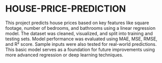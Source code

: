 # HOUSE-PRICE-PREDICTION
This project predicts house prices based on key features like square footage, number of bedrooms, and bathrooms using a linear regression model. The dataset was cleaned, visualized, and split into training and testing sets. Model performance was evaluated using MAE, MSE, RMSE, and R² score. Sample inputs were also tested for real-world predictions. This basic model serves as a foundation for future improvements using more advanced regression or deep learning techniques.
